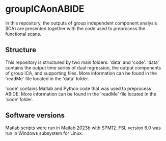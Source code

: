 # groupICAonABIDE

In this repository, the outputs of group independent component analysis (ICA) are presented together with the code used to preprocess the functional scans. 


## Structure
This repository is structured by two main folders: 'data' and 'code'. 
'data' contains the output time series of dual regression, the output components of group ICA, and supporting files. 
More information can be found in the 'readMe' file located in the 'data' folder.

'code' contains Matlab and Python code that was used to preprocess ABIDE. 
More information can be found in the 'readMe' file located in the 'code' folder. 

## Software versions
Matlab scripts were run in Matlab 2023b with SPM12. 
FSL version 6.0 was run in Windows subsystem for Linux.
